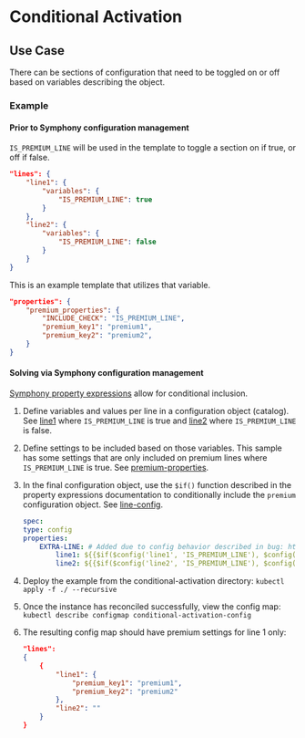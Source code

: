 # Conditional Activation

## Use Case

There can be sections of configuration that need to be toggled on or off based on variables describing the object.  

### Example

#### Prior to Symphony configuration management

`IS_PREMIUM_LINE` will be used in the template to toggle a section on if true, or off if false.

```json
"lines": {
    "line1": {
        "variables": {
            "IS_PREMIUM_LINE": true
        }
    },
    "line2": {
        "variables": {
            "IS_PREMIUM_LINE": false
        }
    }
}
```

This is an example template that utilizes that variable.

```json
"properties": {
    "premium_properties": {
        "INCLUDE_CHECK": "IS_PREMIUM_LINE",
        "premium_key1": "premium1",
        "premium_key2": "premium2",
    }
}
```

#### Solving via Symphony configuration management

[Symphony property expressions](../../../symphony-book/concepts/unified-object-model/property-expressions.md#functions) allow for conditional inclusion.  

1. Define variables and values per line in a configuration object (catalog).  See [line1](./catalogs/line1.yml) where `IS_PREMIUM_LINE` is true and [line2](./catalogs/line2.yml) where `IS_PREMIUM_LINE` is false.  
1. Define settings to be included based on those variables.  This sample has some settings that are only included on premium lines where `IS_PREMIUM_LINE` is true.  See [premium-properties](./catalogs/premium-properties.yml).
1. In the final configuration object, use the `$if()` function described in the property expressions documentation to conditionally include the `premium` configuration object.  See [line-config](./catalogs/line-config.yml).

    ```yml
    spec:
    type: config
    properties:
        EXTRA-LINE: # Added due to config behavior described in bug: https://github.com/eclipse-symphony/symphony/issues/202
            line1: ${{$if($config('line1', 'IS_PREMIUM_LINE'), $config('premium',''), '')}}
            line2: ${{$if($config('line2', 'IS_PREMIUM_LINE'), $config('premium',''), '')}}
    ```

1. Deploy the example from the conditional-activation directory: `kubectl apply -f ./ --recursive`
1. Once the instance has reconciled successfully, view the config map: `kubectl describe configmap conditional-activation-config`
1. The resulting config map should have premium settings for line 1 only:

    ```json
    "lines":
    {
        {
            "line1": {
                "premium_key1": "premium1",
                "premium_key2": "premium2"
            },
            "line2": ""
        }
    }
    ```

